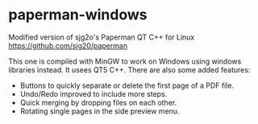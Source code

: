 # paperman-windows

Modified version of sjg2o's Paperman QT C++ for Linux https://github.com/sjg20/paperman

This one is compiled with MinGW to work on Windows using windows libraries instead. It usees QT5 C++. There are also some added features:
- Buttons to quickly separate or delete the first page of a PDF file.
- Undo/Redo improved to include more steps.
- Quick merging by dropping files on each other.
- Rotating single pages in the side preview menu.
